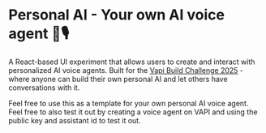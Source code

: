 # Personal AI - Your own AI voice agent 🤖🎙️

A React-based UI experiment that allows users to create and interact with personalized AI voice agents. Built for the [Vapi Build Challenge 2025](https://vapi.ai/build) - where anyone can build their own personal AI and let others have conversations with it.

Feel free to use this as a template for your own personal AI voice agent. Feel free to also test it out by creating a voice agent on VAPI and using the public key and assistant id to test it out.


